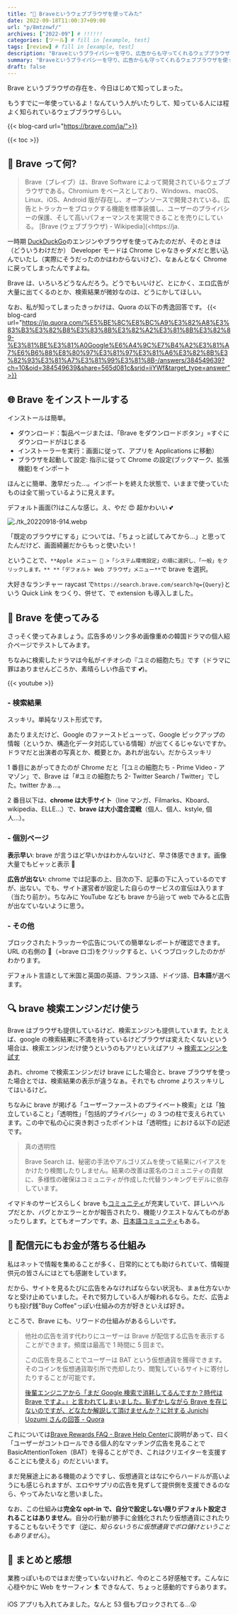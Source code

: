 ```yaml
---
title: "🥰 Braveというウェブブラウザを使ってみた"
date: 2022-09-18T11:00:37+09:00
url: "p/8mtznwf/"
archives: ["2022-09"] # !!!!!!
categories: [ツール] # fill in [example, test]
tags: [review] # fill in [example, test]
description: "Braveというプライバシーを守り、広告からも守ってくれるウェブブラウザを使ってみました。とても好感触もちました。iOSアプリも入れましたが、いい仕事してくれます。" # add description
summary: "Braveというプライバシーを守り、広告からも守ってくれるウェブブラウザを使ってみました。とても好感触もちました。iOSアプリも入れましたが、いい仕事してくれます。"
draft: false
---
```


Brave というブラウザの存在を、今日はじめて知ってしまった。

もうすでに一年使っているよ！なんていう人がいたりして、知っている人には程よく知られているウェブブラウザらしい。

{{< blog-card url="https://brave.com/ja/">}}

{{< toc >}}

## 🧐 Brave って何?

> Brave（ブレイブ）は、Brave Software によって開発されているウェブブラウザである。Chromium をベースとしており、Windows、macOS、Linux、iOS、Android 版が存在し、オープンソースで開発されている。広告とトラッカーをブロックする機能を標準装備し、ユーザーのプライバシーの保護、そして高いパフォーマンスを実現できることを売りにしている。
> [Brave \(ウェブブラウザ\) \- Wikipedia](<https://ja.

一時期 [DuckDuckGo](https://duckduckgo.com/)のエンジンやブラウザを使ってみたのだが、そのときは（どういうわけだか） Developer モードは Chrome じゃなきゃダメだと思い込んでいたし（実際にそうだったのかはわからないけど）、なぁんとなく Chrome に戻ってしまったんですよね。

Brave は、いろいろどうなんだろう。どうでもいいけど、とにかく、エロ広告が大量に出てくるのとか、検索結果が微妙なのは、どうにかしてほしい。

なお、私が知ってしまったきっかけは、Quora の以下の秀逸回答です。
{{< blog-card url="https://jp.quora.com/%E5%BE%8C%E8%BC%A9%E3%82%A8%E3%83%B3%E3%82%B8%E3%83%8B%E3%82%A2%E3%81%8B%E3%82%89-%E3%81%BE%E3%81%A0Google%E6%A4%9C%E7%B4%A2%E3%81%A7%E6%B6%88%E8%80%97%E3%81%97%E3%81%A6%E3%82%8B%E3%82%93%E3%81%A7%E3%81%99%E3%81%8B-/answers/384549639?ch=10&oid=384549639&share=565d081c&srid=iiYWf&target_type=answer">}}

## 🌐 Brave をインストールする

インストールは簡単。

- ダウンロード：製品ページまたは、「Brave をダウンロードボタン」=すぐにダウンロードがはじまる
- インストーラーを実行：画面に従って、アプリを Applications に移動）
- ブラウザを起動して設定: 指示に従って Chrome の設定(ブックマーク、拡張機能)をインポート

ほんとに簡単、激早だった…。インポートを終えた状態で、いままで使っていたものは全て揃っているように見えます。

デフォルト画面(?)はこんな感じ。え、やだ 😍 超かわいい 💕

![./tk_20220918-914.webp](tk_20220918-914.webp)

「既定のブラウザにする」については、「ちょっと試してみてから…」と思ってたんだけど、画面綺麗だからもっと使いたい！

ということで、`**Apple メニュー  >「システム環境設定」の順に選択し、「一般」をクリックします。** **「デフォルト Web ブラウザ」メニュー**`で brave を選択。

大好きなランチャー raycast で`https://search.brave.com/search?q={Query}`という Quick Link をつくり、併せて、で extension も導入しました。

## 🤔 Brave を使ってみる

さっそく使ってみましょう。広告多めリンク多め画像重めの韓国ドラマの個人紹介ページでテストしてみます。

ちなみに検索したドラマは今私がイチオシの『ユミの細胞たち』です（ドラマに罪はありませんどころか、素晴らしい作品です 💕)。

{{< youtube >}}

### - 検索結果

スッキリ。単純なリスト形式です。

あたりまえだけど、Google のファーストビューって、Google ピックアップの情報（というか、構造化データ対応している情報）が出てくるじゃないですか。ドラマだと出演者の写真とか、概要とか。あれが出ない。だからスッキリ

1 番目にあがってきたのが Chrome だと「[ユミの細胞たち - Prime Video - アマゾン」で、Brave は「#ユミの細胞たち 2- Twitter Search / Twitter」でした。twitter かぁ…。

2 番目以下は、**chrome は大手サイト**（line マンガ、Filmarks、Kboard、wikipedia、ELLE…）で、**brave は大小混合混戦**（個人、個人、kstyle, 個人...）。

### - 個別ページ

**表示早い**: brave が言うほど早いかはわかんないけど、早さ体感できます。画像大量でもビャッと表示 💨

**広告が出ない**: chrome では記事の上、目次の下、記事の下に入っているのですが、出ない。でも、サイト運営者が設定した自らのサービスの宣伝は入ります（当たり前か）。ちなみに YouTube なども brave から辿って web でみると広告が出なていないように思う。

### - その他

ブロックされたトラッカーや広告についての簡単なレポートが確認できます。URL の右側の 🦁（=brave ロゴ)をクリックすると、いくつブロックしたのかがわかります。

デフォルト言語として米国と英国の英語、フランス語、ドイツ語、**日本語**が選べます。

## 🔍 brave 検索エンジンだけ使う

Brave はブラウザも提供しているけど、検索エンジンも提供しています。たとえば、google の検索結果に不満を持っているけどブラウザは変えたくないという場合は、検索エンジンだけ使うというのもアリといえばアリ -> [検索エンジンを試す](https://search.brave.com/)

あれ、chrome で検索エンジンだけ brave にした場合と、brave ブラウザを使った場合とでは、検索結果の表示が違うなぁ。それでも chrome よりスッキリしてはいるけど。

ちなみに brave が掲げる「ユーザーファーストのプライベート検索」とは「独立していること」「透明性」「包括的プライバシー」の 3 つの柱で支えられています。この中で私の心に突き刺さったポイントは「透明性」における以下の記述です。

> 真の透明性
>
> Brave Search は、秘密の手法やアルゴリズムを使って結果にバイアスをかけたり検閲したりしません。結果の改善は匿名のコミュニティの貢献に、多様性の確保はコミュニティが作成した代替ランキングモデルに依存しています。

イマドキのサービスらしく brave も[コミュニティ](https://community.brave.com/)が充実していて、詳しいヘルプだとか、バグとかエラーとかが報告されたり、機能リクエストなんてものがあったりします。とてもオープンです。あ、[日本語コミュニティ](https://community.brave.com/c/japanese-support/148)もある。

## 🫰 配信元にもお金が落ちる仕組み

私はネットで情報を集めることが多く、日常的にとても助けられていて、情報提供元の皆さんにはとても感謝をしています。

だから、サイトを見るたびに広告をみなければならない状況も、まぁ仕方ないかなと受け止めていました。それで努力している人が報われるなら。ただ、広告よりも投げ銭"Buy Coffee"っぽい仕組みの方が好きといえば好き。

ところで、Brave にも、リワードの仕組みがあるらしいです。

> 他社の広告を消す代わりにユーザーは Brave が配信する広告を表示することができます。頻度は最高で 1 時間に 5 回まで。
>
> この広告を見ることでユーザーは BAT という仮想通貨を獲得できます。そのコインを仮想通貨取引所で売却したり、閲覧しているサイトに寄付したりすることが可能です。
>
> [後輩エンジニアから「まだ Google 検索で消耗してるんですか？時代は Brave ですよ。」と言われてしまいました。恥ずかしながら Brave を存じないのですが、どなたか解説して頂けませんか？に対する Junichi Uozumi さんの回答 \- Quora](https://jp.quora.com/%E5%BE%8C%E8%BC%A9%E3%82%A8%E3%83%B3%E3%82%B8%E3%83%8B%E3%82%A2%E3%81%8B%E3%82%89-%E3%81%BE%E3%81%A0Google%E6%A4%9C%E7%B4%A2%E3%81%A7%E6%B6%88%E8%80%97%E3%81%97%E3%81%A6%E3%82%8B%E3%82%93%E3%81%A7%E3%81%99%E3%81%8B-/answers/384549639?ch=10&oid=384549639&share=565d081c&srid=iiYWf&target_type=answer)

これについては[Brave Rewards FAQ - Brave Help Center](https://support.brave.com/hc/en-us/articles/360027276731-Brave-Rewards-FAQ)に説明があって、曰く「ユーザーがコントロールできる個人的なマッチング広告を見ることで BasicAttentionToken（BAT）を得ることができ、これはクリエイターを支援することにも使える」のだといいます。

まだ発展途上にある機能のようですし、仮想通貨とはなにやらハードルが高いようにも感じられますが、エロやサプリの広告を見ずして提供側を支援できるのなら、やってみたいなと思いました。

なお、この仕組みは**完全な opt-in で、自分で設定しない限りデフォルト設定されることはありません**。自分の行動が勝手に金銭化されたり仮想通貨にされたりすることもないそうです（逆に、_知らないうちに仮想通貨でボロ儲けということもありません_）。

## 🐸 まとめと感想

業務っぽいものではまだ使っていないけれど、今のところ好感触です。こんなに心穏やかに Web をサーフィン 🏄 できなんて、ちょっと感動的ですらあります。

iOS アプリも入れてみました。なんと 53 個もブロックされてる…😲
